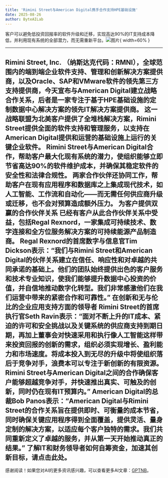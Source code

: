 ```yaml
---
title: 'Rimini Street与American Digital携手合作支持HPE基础设施'
date: 2025-08-26
author: ByteAILab
---
```


客户可以避免低投资回报率的软件升级和迁移，实现高达90%的IT支持成本降低，并利用现有系统的全部潜力，而无需重新平台。![图片](https://ai-techpark.com/wp-content/uploads/Rimini-1.jpg){ width=60% }

---

Rimini Street, Inc. （纳斯达克代码：RMNI），全球范围内的端到端企业软件支持、管理和创新解决方案提供商，以及Oracle、SAP和VMware软件的领先第三方支持提供商，今天宣布与American Digital建立战略合作关系，后者是一家专注于基于HPE基础设施的定制数据中心解决方案的领先IT解决方案提供商。
这一战略联盟为北美客户提供了全堆栈解决方案，Rimini Street提供全面的软件支持和管理服务，以支持在American Digital提供和运营的基础设施上运行的关键企业软件。
Rimini Street与American Digital合作，帮助客户最大化现有系统的潜力，使组织能够立即节省高达90%的软件维护成本，并确保其稳定软件的安全性和法律合规性。
两家合作伙伴还协同工作，帮助客户在现有应用程序和数据库之上集成现代技术，如人工智能、工作流和自动化——而无需任何供应商升级或迁移，也不会对预算造成额外压力。
为客户提供双赢的合作伙伴关系
已经有客户从此合作伙伴关系中受益，包括Regal Rexnord，一家集成可持续技术、数字连接和全方位服务解决方案的可持续能源产品制造商。
Regal Rexnord的首席数字与信息官Tim Dickson表示：“我们与Rimini Street和American Digital的伙伴关系建立在信任、响应性和对卓越的共同承诺的基础上。他们的团队始终提供出色的客户服务和技术专业知识，使我们能够提升数据中心投资的价值，并自信地推动数字化转型。我们非常感激他们在我们运营中带来的紧密合作和可靠性。”
在创新和无与伦比的企业应用支持方面的领导者
Rimini Street的首席执行官Seth Ravin表示：“面对不断上升的IT成本、紧迫的许可和安全挑战以及关键系统的供应商支持到期日期，再加上董事会对快速采用和执行像人工智能这样带来投资回报的创新的需求，组织必须实现增长、盈利能力和市场速度。将成本投入到无尽的升级中将使组织落后于竞争对手，浪费本可以专注于新创新的有限资源。Rimini Street与American Digital之间的合作确保客户能够超越竞争对手，并快速推出真实、可触及的创新，同时仍在现有IT预算内。”
American Digital的总裁Bob Panos表示：“American Digital与Rimini Street的合作关系旨在提供即时、可衡量的成本节省，同时确保关键应用程序得到全面覆盖，提供灵活、量身定制的解决方案，以适应每个客户独特的需求。我们共同重新定义了卓越的服务，并从第一天开始推动真正的结果。” 
了解IT和财务领导者如何自筹资金，加速其创新目标，请点击此处。
---
感谢阅读！如果您对AI的更多资讯感兴趣，可以查看更多AI文章：[GPTNB](https://gptnb.com)。